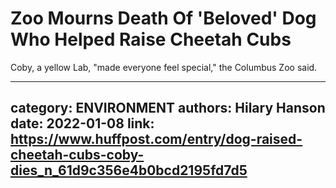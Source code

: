 # Zoo Mourns Death Of 'Beloved' Dog Who Helped Raise Cheetah Cubs

Coby, a yellow Lab, "made everyone feel special," the Columbus Zoo said.

---
category: ENVIRONMENT
authors: Hilary Hanson
date: 2022-01-08
link: https://www.huffpost.com/entry/dog-raised-cheetah-cubs-coby-dies_n_61d9c356e4b0bcd2195fd7d5
---
